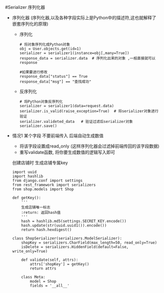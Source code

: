 #Serializer 序列化器

- 序列化器   (序列化器,以及各种字段实际上是Python中的描述符,这也就解释了嵌套序列化的原理)

  - 序列化    

    ```
    # 将对象序列化成Python对象
    obj = User.objects.get(id=1)
    serializer = serializer1(instance=obj[,many=True])
    response_data = serializer.data  # 序列化出来的对象 ,一般直接就可以response

    #如果要进行修改
    response_data["status"] == True
    response_data["msg"] == "查找成功"
    ```

  - 反序列化

    ```
    # 将Python对象反序列化
    serializer = serializer1(data=request.data)
    serializer.is_valid(raise_exception=True)  # 将serializer对象进行验证  
    serializer.valideted_data   # 验证过滤后serializer对象
    serializer.save()
    ```

- 情况1 某个字段  不要前端传入  后端自动生成数值   

  - 将该字段设置成read_only    (这样序列化器会过滤掉前端传回的该字段数据)
  - 重写validate函数, 将你要生成数值的逻辑写入即可

  创建店铺时  生成店铺专属key

  ```
  import uuid
  import hashlib
  from django.conf import settings
  from rest_framework import serializers
  from shop.models import Shop

  def getKey():
      '''
      生成店铺唯一标志
      :return: 返回hash值
      '''
      hash = hashlib.md5(settings.SECRET_KEY.encode())
      hash.update(str(uuid.uuid1()).encode())
      return hash.hexdigest()

  class ShopSerializer(serializers.ModelSerializer):
      shopKey = serializers.CharField(max_length=50, read_only=True)
      isDelete = serializers.HiddenField(default=False, write_only=True)

      def validate(self, attrs):
          attrs['shopKey'] = getKey()
          return attrs

      class Meta:
          model = Shop
          fields = '__all__'
  ```

  ​